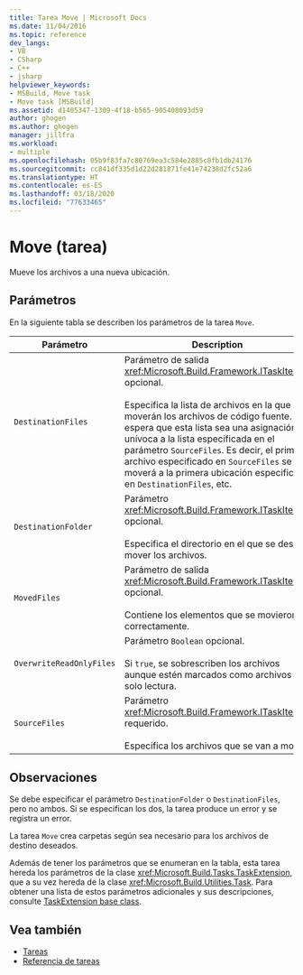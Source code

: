 ```yaml
---
title: Tarea Move | Microsoft Docs
ms.date: 11/04/2016
ms.topic: reference
dev_langs:
- VB
- CSharp
- C++
- jsharp
helpviewer_keywords:
- MSBuild, Move task
- Move task [MSBuild]
ms.assetid: d1405347-1309-4f18-b565-905408093d59
author: ghogen
ms.author: ghogen
manager: jillfra
ms.workload:
- multiple
ms.openlocfilehash: 05b9f83fa7c80769ea3c584e2885c8fb1db24176
ms.sourcegitcommit: cc841df335d1d22d281871fe41e74238d2fc52a6
ms.translationtype: HT
ms.contentlocale: es-ES
ms.lasthandoff: 03/18/2020
ms.locfileid: "77633465"
---
```

# <a name="move-task"></a>Move (tarea)

Mueve los archivos a una nueva ubicación.

## <a name="parameters"></a>Parámetros

 En la siguiente tabla se describen los parámetros de la tarea `Move`.

|Parámetro|Description|
|---------------|-----------------|
|`DestinationFiles`|Parámetro de salida <xref:Microsoft.Build.Framework.ITaskItem>`[]` opcional.<br /><br /> Especifica la lista de archivos en la que se moverán los archivos de código fuente. Se espera que esta lista sea una asignación unívoca a la lista especificada en el parámetro `SourceFiles`. Es decir, el primer archivo especificado en `SourceFiles` se moverá a la primera ubicación especificada en `DestinationFiles`, etc.|
|`DestinationFolder`|Parámetro <xref:Microsoft.Build.Framework.ITaskItem> opcional.<br /><br /> Especifica el directorio en el que se desea mover los archivos.|
|`MovedFiles`|Parámetro de salida <xref:Microsoft.Build.Framework.ITaskItem>`[]` opcional.<br /><br /> Contiene los elementos que se movieron correctamente.|
|`OverwriteReadOnlyFiles`|Parámetro `Boolean` opcional.<br /><br /> Si `true`, se sobrescriben los archivos aunque estén marcados como archivos de solo lectura.|
|`SourceFiles`|Parámetro <xref:Microsoft.Build.Framework.ITaskItem>`[]` requerido.<br /><br /> Especifica los archivos que se van a mover.|

## <a name="remarks"></a>Observaciones

 Se debe especificar el parámetro `DestinationFolder` o `DestinationFiles`, pero no ambos. Si se especifican los dos, la tarea produce un error y se registra un error.

 La tarea `Move` crea carpetas según sea necesario para los archivos de destino deseados.

 Además de tener los parámetros que se enumeran en la tabla, esta tarea hereda los parámetros de la clase <xref:Microsoft.Build.Tasks.TaskExtension>, que a su vez hereda de la clase <xref:Microsoft.Build.Utilities.Task>. Para obtener una lista de estos parámetros adicionales y sus descripciones, consulte [TaskExtension base class](../msbuild/taskextension-base-class.md).

## <a name="see-also"></a>Vea también

- [Tareas](../msbuild/msbuild-tasks.md)
- [Referencia de tareas](../msbuild/msbuild-task-reference.md)
